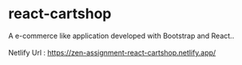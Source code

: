 # react-cartshop

A e-commerce like application developed with Bootstrap and React..
<br><br>
Netlify Url : https://zen-assignment-react-cartshop.netlify.app/
<br><br>

